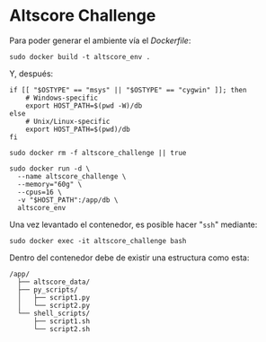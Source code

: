# Altscore Challenge

Para poder generar el ambiente vía el _Dockerfile_:
```console
sudo docker build -t altscore_env .
```

Y, después:
```console
if [[ "$OSTYPE" == "msys" || "$OSTYPE" == "cygwin" ]]; then
    # Windows-specific
    export HOST_PATH=$(pwd -W)/db
else
    # Unix/Linux-specific
    export HOST_PATH=$(pwd)/db
fi

sudo docker rm -f altscore_challenge || true

sudo docker run -d \
  --name altscore_challenge \
  --memory="60g" \
  --cpus=16 \
  -v "$HOST_PATH":/app/db \
  altscore_env 
```

Una vez levantado el contenedor, es posible hacer "`ssh`" mediante:
```console
sudo docker exec -it altscore_challenge bash
```

Dentro del contenedor debe de existir una estructura como esta:
```
/app/
  ├── altscore_data/
  ├── py_scripts/
  │   ├── script1.py
  │   └── script2.py
  └── shell_scripts/
      ├── script1.sh
      └── script2.sh
```
